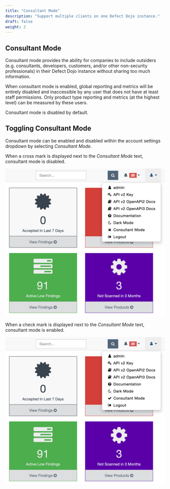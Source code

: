```yaml
---
title: "Consultant Mode"
description: "Support multiple clients on one Defect Dojo instance."
draft: false
weight: 2
---
```


## Consultant Mode

Consultant mode provides the ability for companies to include outsiders (e.g. consultants, developers, customers, and/or other non-security professionals) in their Defect Dojo instance without sharing too much information.

When consultant mode is enabled, global reporting and metrics will be entirely disabled and inaccessible by any user that does not have at least staff permissions. Only product type reporting and metrics (at the highest level) can be measured by these users.

Consultant mode is disabled by default.

## Toggling Consultant Mode

Consultant mode can be enabled and disabled within the account settings dropdown by selecting _Consultant Mode_.

When a cross mark is displayed next to the _Consultant Mode_ text, consultant mode is disabled.

![Enabling Dark Mode](images//cm-dm-disabled.png)

When a check mark is displayed next to the _Consultant Mode_ text, consultant mode is enabled.

![Enabling Consultant Mode](images//cm-enabled.png)